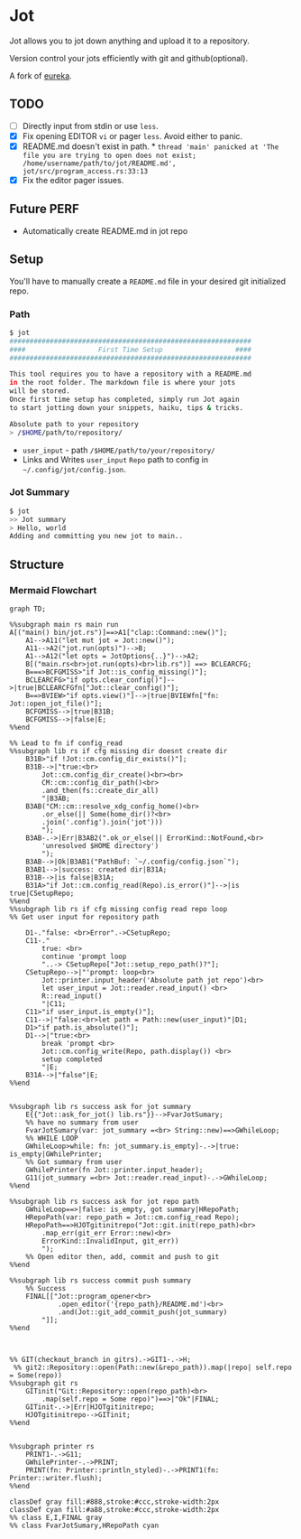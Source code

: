 # Jot

Jot allows you to jot down anything and upload it to a repository.

Version control your jots efficiently with git and github(optional).

A fork of [eureka](https://github.com/simeg/eureka).

## TODO

-   [ ] Directly input from stdin or use `less`.
-   [x] Fix opening EDITOR `vi` or pager `less`. Avoid either to panic.
-   [x] README.md doesn't exist in path. \* `thread 'main' panicked at 'The file you are trying to open does not exist;   /home/username/path/to/jot/README.md', jot/src/program_access.rs:33:13`
-   [x] Fix the editor pager issues.

## Future PERF

-   Automatically create README.md in jot repo

## Setup

You'll have to manually create a `README.md` file in your desired git initialized repo.

### Path

```bash
$ jot
############################################################
####                  First Time Setup                  ####
############################################################

This tool requires you to have a repository with a README.md
in the root folder. The markdown file is where your jots
will be stored.
Once first time setup has completed, simply run Jot again
to start jotting down your snippets, haiku, tips & tricks.

Absolute path to your repository
> /$HOME/path/to/repository/
```

-   `user_input` - path `/$HOME/path/to/your/repository/`
-   Links and Writes `user_input` `Repo` path to config in `~/.config/jot/config.json`.

### Jot Summary

```bash
$ jot
>> Jot summary
> Hello, world
Adding and committing you new jot to main..
```

## Structure

<!-- https://jojozhuang.github.io/tutorial/mermaid-cheat-sheet/  -->

### Mermaid Flowchart

```mermaid
graph TD;

%%subgraph main rs main run
A[("main() bin/jot.rs")]==>A1["clap::Command::new()"];
    A1-->A11("let mut jot = Jot::new()");
    A11-->A2("jot.run(opts)")-->B;
    A1-->A12("let opts = JotOptions{..}")-->A2;
    B[("main.rs<br>jot.run(opts)<br>lib.rs")] ==> BCLEARCFG;
    B===>BCFGMISS>"if Jot::is_config_missing()"];
    BCLEARCFG>"if opts.clear_config()"]-->|true|BCLEARCFGfn["Jot::clear_config()"];
    B==>BVIEW>"if opts.view()"]-->|true|BVIEWfn["fn: Jot::open_jot_file()"];
    BCFGMISS-->|true|B31B;
    BCFGMISS-->|false|E;
%%end

%% Lead to fn if config_read
%%subgraph lib rs if cfg missing dir doesnt create dir
    B31B>"if !Jot::cm.config_dir_exists()"];
    B31B-->|"true:<br>
        Jot::cm.config_dir_create()<br><br>
        CM::cm::config_dir_path()<br>
        .and_then(fs::create_dir_all)
        "|B3AB;
    B3AB("CM::cm::resolve_xdg_config_home()<br>
        .or_else(|| Some(home_dir()?<br>
        .join('.config').join('jot')))
        ");
    B3AB-.->|Err|B3AB2(".ok_or_else(|| ErrorKind::NotFound,<br>
        'unresolved $HOME directory')
        ");
    B3AB-->|Ok|B3AB1("PathBuf: `~/.config/config.json`");
    B3AB1-->|success: created dir|B31A;
    B31B-->|is false|B31A;
    B31A>"if Jot::cm.config_read(Repo).is_error()"]-->|is true|CSetupRepo;
%%end
%%subgraph lib rs if cfg missing config read repo loop
%% Get user input for repository path

    D1-."false: <br>Error".->CSetupRepo;
    C11-."
        true: <br>
        continue 'prompt loop
        "..-> CSetupRepo["Jot::setup_repo_path()?"];
    CSetupRepo-->|"'prompt: loop<br>
        Jot::printer.input_header('Absolute path jot repo')<br>
        let user_input = Jot::reader.read_input() <br>
        R::read_input()
        "|C11;
    C11>"if user_input.is_empty()"];
    C11-->|"false:<br>let path = Path::new(user_input)"|D1;
    D1>"if path.is_absolute()"];
    D1-->|"true:<br>
        break 'prompt <br>
        Jot::cm.config_write(Repo, path.display()) <br>
        setup completed
        "|E;
    B31A-->|"false"|E;
%%end


%%subgraph lib rs success ask for jot summary
    E{{"Jot::ask_for_jot() lib.rs"}}-->FvarJotSumary;
    %% have no summary from user
    FvarJotSumary(var: jot_summary =<br> String::new)==>GWhileLoop;
    %% WHILE LOOP
    GWhileLoop>while: fn: jot_summary.is_empty]-.->|true: is_empty|GWhilePrinter;
    %% Got summary from user
    GWhilePrinter(fn Jot::printer.input_header);
    G11(jot_summary =<br> Jot::reader.read_input)-.->GWhileLoop;
%%end

%%subgraph lib rs success ask for jot repo path
    GWhileLoop==>|false: is_empty, got summary|HRepoPath;
    HRepoPath(var: repo_path = Jot::cm.config_read Repo);
    HRepoPath==>HJOTgitinitrepo("Jot::git.init(repo_path)<br>
        .map_err(git_err Error::new)<br>
        ErrorKind::InvalidInput, git_err))
        ");
    %% Open editor then, add, commit and push to git
%%end

%%subgraph lib rs success commit push summary
    %% Success
    FINAL[["Jot::program_opener<br>
            .open_editor('{repo_path}/README.md')<br>
            .and(Jot::git_add_commit_push(jot_summary)
        "]];
%%end



%% GIT(checkout_branch in gitrs).->GIT1-.->H;
 %% git2::Repository::open(Path::new(&repo_path)).map(|repo| self.repo = Some(repo))
%%subgraph git rs
    GITinit("Git::Repository::open(repo_path)<br>
        .map(self.repo = Some repo)")==>|"Ok"|FINAL;
    GITinit-.->|Err|HJOTgitinitrepo;
    HJOTgitinitrepo-->GITinit;
%%end


%%subgraph printer rs
    PRINT1-.->G11;
    GWhilePrinter-.->PRINT;
    PRINT(fn: Printer::println_styled)-.->PRINT1(fn: Printer::writer.flush);
%%end

classDef gray fill:#888,stroke:#ccc,stroke-width:2px
classDef cyan fill:#a88,stroke:#ccc,stroke-width:2px
%% class E,I,FINAL gray
%% class FvarJotSumary,HRepoPath cyan
```
